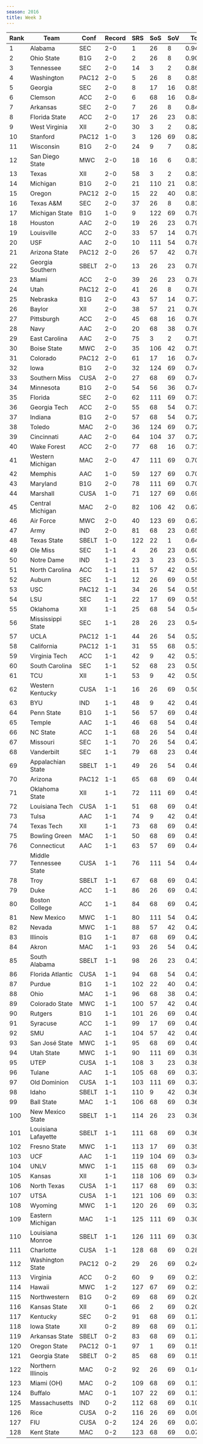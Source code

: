 ```yaml
---
season: 2016
title: Week 3
---
```

<table class="display"><thead><tr><th>Rank</th><th>Team</th><th>Conf</th><th>Record</th><th>SRS</th><th>SoS</th><th>SoV</th><th>Total</th></tr></thead><tbody>
<tr><td>1</td><td>Alabama</td><td>SEC</td><td>2-0</td><td>1</td><td>26</td><td>8</td><td>0.94709</td></tr>
<tr><td>2</td><td>Ohio State</td><td>B1G</td><td>2-0</td><td>2</td><td>26</td><td>8</td><td>0.90984</td></tr>
<tr><td>3</td><td>Tennessee</td><td>SEC</td><td>2-0</td><td>14</td><td>3</td><td>2</td><td>0.86687</td></tr>
<tr><td>4</td><td>Washington</td><td>PAC12</td><td>2-0</td><td>5</td><td>26</td><td>8</td><td>0.85524</td></tr>
<tr><td>5</td><td>Georgia</td><td>SEC</td><td>2-0</td><td>8</td><td>17</td><td>16</td><td>0.85493</td></tr>
<tr><td>6</td><td>Clemson</td><td>ACC</td><td>2-0</td><td>6</td><td>68</td><td>16</td><td>0.84530</td></tr>
<tr><td>7</td><td>Arkansas</td><td>SEC</td><td>2-0</td><td>7</td><td>26</td><td>8</td><td>0.84280</td></tr>
<tr><td>8</td><td>Florida State</td><td>ACC</td><td>2-0</td><td>17</td><td>26</td><td>23</td><td>0.83209</td></tr>
<tr><td>9</td><td>West Virginia</td><td>XII</td><td>2-0</td><td>30</td><td>3</td><td>2</td><td>0.82866</td></tr>
<tr><td>10</td><td>Stanford</td><td>PAC12</td><td>1-0</td><td>3</td><td>126</td><td>69</td><td>0.82648</td></tr>
<tr><td>11</td><td>Wisconsin</td><td>B1G</td><td>2-0</td><td>24</td><td>9</td><td>7</td><td>0.82551</td></tr>
<tr><td>12</td><td>San Diego State</td><td>MWC</td><td>2-0</td><td>18</td><td>16</td><td>6</td><td>0.81611</td></tr>
<tr><td>13</td><td>Texas</td><td>XII</td><td>2-0</td><td>58</td><td>3</td><td>2</td><td>0.81254</td></tr>
<tr><td>14</td><td>Michigan</td><td>B1G</td><td>2-0</td><td>21</td><td>110</td><td>21</td><td>0.81239</td></tr>
<tr><td>15</td><td>Oregon</td><td>PAC12</td><td>2-0</td><td>15</td><td>22</td><td>40</td><td>0.81147</td></tr>
<tr><td>16</td><td>Texas A&M</td><td>SEC</td><td>2-0</td><td>37</td><td>26</td><td>8</td><td>0.81141</td></tr>
<tr><td>17</td><td>Michigan State</td><td>B1G</td><td>1-0</td><td>9</td><td>122</td><td>69</td><td>0.79633</td></tr>
<tr><td>18</td><td>Houston</td><td>AAC</td><td>2-0</td><td>19</td><td>26</td><td>23</td><td>0.79409</td></tr>
<tr><td>19</td><td>Louisville</td><td>ACC</td><td>2-0</td><td>33</td><td>57</td><td>14</td><td>0.79004</td></tr>
<tr><td>20</td><td>USF</td><td>AAC</td><td>2-0</td><td>10</td><td>111</td><td>54</td><td>0.78832</td></tr>
<tr><td>21</td><td>Arizona State</td><td>PAC12</td><td>2-0</td><td>26</td><td>57</td><td>42</td><td>0.78805</td></tr>
<tr><td>22</td><td>Georgia Southern</td><td>SBELT</td><td>2-0</td><td>13</td><td>26</td><td>23</td><td>0.78571</td></tr>
<tr><td>23</td><td>Miami</td><td>ACC</td><td>2-0</td><td>39</td><td>26</td><td>23</td><td>0.78149</td></tr>
<tr><td>24</td><td>Utah</td><td>PAC12</td><td>2-0</td><td>41</td><td>26</td><td>8</td><td>0.78003</td></tr>
<tr><td>25</td><td>Nebraska</td><td>B1G</td><td>2-0</td><td>43</td><td>57</td><td>14</td><td>0.77732</td></tr>
<tr><td>26</td><td>Baylor</td><td>XII</td><td>2-0</td><td>38</td><td>57</td><td>21</td><td>0.76840</td></tr>
<tr><td>27</td><td>Pittsburgh</td><td>ACC</td><td>2-0</td><td>45</td><td>68</td><td>16</td><td>0.76357</td></tr>
<tr><td>28</td><td>Navy</td><td>AAC</td><td>2-0</td><td>20</td><td>68</td><td>38</td><td>0.76003</td></tr>
<tr><td>29</td><td>East Carolina</td><td>AAC</td><td>2-0</td><td>75</td><td>3</td><td>2</td><td>0.75424</td></tr>
<tr><td>30</td><td>Boise State</td><td>MWC</td><td>2-0</td><td>35</td><td>106</td><td>42</td><td>0.75211</td></tr>
<tr><td>31</td><td>Colorado</td><td>PAC12</td><td>2-0</td><td>61</td><td>17</td><td>16</td><td>0.74879</td></tr>
<tr><td>32</td><td>Iowa</td><td>B1G</td><td>2-0</td><td>32</td><td>124</td><td>69</td><td>0.74584</td></tr>
<tr><td>33</td><td>Southern Miss</td><td>CUSA</td><td>2-0</td><td>27</td><td>68</td><td>69</td><td>0.74291</td></tr>
<tr><td>34</td><td>Minnesota</td><td>B1G</td><td>2-0</td><td>54</td><td>56</td><td>36</td><td>0.74147</td></tr>
<tr><td>35</td><td>Florida</td><td>SEC</td><td>2-0</td><td>62</td><td>111</td><td>69</td><td>0.73691</td></tr>
<tr><td>36</td><td>Georgia Tech</td><td>ACC</td><td>2-0</td><td>55</td><td>68</td><td>54</td><td>0.73253</td></tr>
<tr><td>37</td><td>Indiana</td><td>B1G</td><td>2-0</td><td>57</td><td>68</td><td>54</td><td>0.72975</td></tr>
<tr><td>38</td><td>Toledo</td><td>MAC</td><td>2-0</td><td>36</td><td>124</td><td>69</td><td>0.72732</td></tr>
<tr><td>39</td><td>Cincinnati</td><td>AAC</td><td>2-0</td><td>64</td><td>104</td><td>37</td><td>0.72486</td></tr>
<tr><td>40</td><td>Wake Forest</td><td>ACC</td><td>2-0</td><td>77</td><td>68</td><td>16</td><td>0.71784</td></tr>
<tr><td>41</td><td>Western Michigan</td><td>MAC</td><td>2-0</td><td>47</td><td>111</td><td>69</td><td>0.70933</td></tr>
<tr><td>42</td><td>Memphis</td><td>AAC</td><td>1-0</td><td>59</td><td>127</td><td>69</td><td>0.70192</td></tr>
<tr><td>43</td><td>Maryland</td><td>B1G</td><td>2-0</td><td>78</td><td>111</td><td>69</td><td>0.70160</td></tr>
<tr><td>44</td><td>Marshall</td><td>CUSA</td><td>1-0</td><td>71</td><td>127</td><td>69</td><td>0.69317</td></tr>
<tr><td>45</td><td>Central Michigan</td><td>MAC</td><td>2-0</td><td>82</td><td>106</td><td>42</td><td>0.67849</td></tr>
<tr><td>46</td><td>Air Force</td><td>MWC</td><td>2-0</td><td>40</td><td>123</td><td>69</td><td>0.67648</td></tr>
<tr><td>47</td><td>Army</td><td>IND</td><td>2-0</td><td>81</td><td>68</td><td>23</td><td>0.65987</td></tr>
<tr><td>48</td><td>Texas State</td><td>SBELT</td><td>1-0</td><td>122</td><td>22</td><td>1</td><td>0.64050</td></tr>
<tr><td>49</td><td>Ole Miss</td><td>SEC</td><td>1-1</td><td>4</td><td>26</td><td>23</td><td>0.60363</td></tr>
<tr><td>50</td><td>Notre Dame</td><td>IND</td><td>1-1</td><td>23</td><td>3</td><td>23</td><td>0.57663</td></tr>
<tr><td>51</td><td>North Carolina</td><td>ACC</td><td>1-1</td><td>11</td><td>57</td><td>42</td><td>0.55589</td></tr>
<tr><td>52</td><td>Auburn</td><td>SEC</td><td>1-1</td><td>12</td><td>26</td><td>69</td><td>0.55453</td></tr>
<tr><td>53</td><td>USC</td><td>PAC12</td><td>1-1</td><td>34</td><td>26</td><td>54</td><td>0.55299</td></tr>
<tr><td>54</td><td>LSU</td><td>SEC</td><td>1-1</td><td>22</td><td>17</td><td>69</td><td>0.55010</td></tr>
<tr><td>55</td><td>Oklahoma</td><td>XII</td><td>1-1</td><td>25</td><td>68</td><td>54</td><td>0.54583</td></tr>
<tr><td>56</td><td>Mississippi State</td><td>SEC</td><td>1-1</td><td>28</td><td>26</td><td>23</td><td>0.54473</td></tr>
<tr><td>57</td><td>UCLA</td><td>PAC12</td><td>1-1</td><td>44</td><td>26</td><td>54</td><td>0.52225</td></tr>
<tr><td>58</td><td>California</td><td>PAC12</td><td>1-1</td><td>31</td><td>55</td><td>68</td><td>0.51750</td></tr>
<tr><td>59</td><td>Virginia Tech</td><td>ACC</td><td>1-1</td><td>42</td><td>9</td><td>42</td><td>0.51258</td></tr>
<tr><td>60</td><td>South Carolina</td><td>SEC</td><td>1-1</td><td>52</td><td>68</td><td>23</td><td>0.50697</td></tr>
<tr><td>61</td><td>TCU</td><td>XII</td><td>1-1</td><td>53</td><td>9</td><td>42</td><td>0.50275</td></tr>
<tr><td>62</td><td>Western Kentucky</td><td>CUSA</td><td>1-1</td><td>16</td><td>26</td><td>69</td><td>0.50190</td></tr>
<tr><td>63</td><td>BYU</td><td>IND</td><td>1-1</td><td>48</td><td>9</td><td>42</td><td>0.49124</td></tr>
<tr><td>64</td><td>Penn State</td><td>B1G</td><td>1-1</td><td>56</td><td>57</td><td>69</td><td>0.48460</td></tr>
<tr><td>65</td><td>Temple</td><td>AAC</td><td>1-1</td><td>46</td><td>68</td><td>54</td><td>0.48141</td></tr>
<tr><td>66</td><td>NC State</td><td>ACC</td><td>1-1</td><td>68</td><td>26</td><td>54</td><td>0.48050</td></tr>
<tr><td>67</td><td>Missouri</td><td>SEC</td><td>1-1</td><td>70</td><td>26</td><td>54</td><td>0.47810</td></tr>
<tr><td>68</td><td>Vanderbilt</td><td>SEC</td><td>1-1</td><td>79</td><td>68</td><td>23</td><td>0.46883</td></tr>
<tr><td>69</td><td>Appalachian State</td><td>SBELT</td><td>1-1</td><td>49</td><td>26</td><td>54</td><td>0.46549</td></tr>
<tr><td>70</td><td>Arizona</td><td>PAC12</td><td>1-1</td><td>65</td><td>68</td><td>69</td><td>0.46489</td></tr>
<tr><td>71</td><td>Oklahoma State</td><td>XII</td><td>1-1</td><td>72</td><td>111</td><td>69</td><td>0.45846</td></tr>
<tr><td>72</td><td>Louisiana Tech</td><td>CUSA</td><td>1-1</td><td>51</td><td>68</td><td>69</td><td>0.45796</td></tr>
<tr><td>73</td><td>Tulsa</td><td>AAC</td><td>1-1</td><td>74</td><td>9</td><td>42</td><td>0.45437</td></tr>
<tr><td>74</td><td>Texas Tech</td><td>XII</td><td>1-1</td><td>73</td><td>68</td><td>69</td><td>0.45356</td></tr>
<tr><td>75</td><td>Bowling Green</td><td>MAC</td><td>1-1</td><td>50</td><td>68</td><td>69</td><td>0.45281</td></tr>
<tr><td>76</td><td>Connecticut</td><td>AAC</td><td>1-1</td><td>63</td><td>57</td><td>69</td><td>0.44601</td></tr>
<tr><td>77</td><td>Middle Tennessee State</td><td>CUSA</td><td>1-1</td><td>76</td><td>111</td><td>54</td><td>0.44062</td></tr>
<tr><td>78</td><td>Troy</td><td>SBELT</td><td>1-1</td><td>67</td><td>68</td><td>69</td><td>0.43832</td></tr>
<tr><td>79</td><td>Duke</td><td>ACC</td><td>1-1</td><td>86</td><td>26</td><td>69</td><td>0.43071</td></tr>
<tr><td>80</td><td>Boston College</td><td>ACC</td><td>1-1</td><td>84</td><td>68</td><td>69</td><td>0.42971</td></tr>
<tr><td>81</td><td>New Mexico</td><td>MWC</td><td>1-1</td><td>80</td><td>111</td><td>54</td><td>0.42969</td></tr>
<tr><td>82</td><td>Nevada</td><td>MWC</td><td>1-1</td><td>88</td><td>57</td><td>42</td><td>0.42452</td></tr>
<tr><td>83</td><td>Illinois</td><td>B1G</td><td>1-1</td><td>87</td><td>68</td><td>69</td><td>0.42212</td></tr>
<tr><td>84</td><td>Akron</td><td>MAC</td><td>1-1</td><td>93</td><td>26</td><td>54</td><td>0.42189</td></tr>
<tr><td>85</td><td>South Alabama</td><td>SBELT</td><td>1-1</td><td>98</td><td>26</td><td>23</td><td>0.41928</td></tr>
<tr><td>86</td><td>Florida Atlantic</td><td>CUSA</td><td>1-1</td><td>94</td><td>68</td><td>54</td><td>0.41261</td></tr>
<tr><td>87</td><td>Purdue</td><td>B1G</td><td>1-1</td><td>102</td><td>22</td><td>40</td><td>0.41260</td></tr>
<tr><td>88</td><td>Ohio</td><td>MAC</td><td>1-1</td><td>96</td><td>68</td><td>38</td><td>0.41000</td></tr>
<tr><td>89</td><td>Colorado State</td><td>MWC</td><td>1-1</td><td>100</td><td>57</td><td>42</td><td>0.40822</td></tr>
<tr><td>90</td><td>Rutgers</td><td>B1G</td><td>1-1</td><td>101</td><td>26</td><td>69</td><td>0.40582</td></tr>
<tr><td>91</td><td>Syracuse</td><td>ACC</td><td>1-1</td><td>99</td><td>17</td><td>69</td><td>0.40346</td></tr>
<tr><td>92</td><td>SMU</td><td>AAC</td><td>1-1</td><td>104</td><td>57</td><td>42</td><td>0.40161</td></tr>
<tr><td>93</td><td>San José State</td><td>MWC</td><td>1-1</td><td>95</td><td>68</td><td>69</td><td>0.40041</td></tr>
<tr><td>94</td><td>Utah State</td><td>MWC</td><td>1-1</td><td>90</td><td>111</td><td>69</td><td>0.39612</td></tr>
<tr><td>95</td><td>UTEP</td><td>CUSA</td><td>1-1</td><td>108</td><td>3</td><td>23</td><td>0.38947</td></tr>
<tr><td>96</td><td>Tulane</td><td>AAC</td><td>1-1</td><td>105</td><td>68</td><td>69</td><td>0.37157</td></tr>
<tr><td>97</td><td>Old Dominion</td><td>CUSA</td><td>1-1</td><td>103</td><td>111</td><td>69</td><td>0.37111</td></tr>
<tr><td>98</td><td>Idaho</td><td>SBELT</td><td>1-1</td><td>110</td><td>9</td><td>42</td><td>0.36861</td></tr>
<tr><td>99</td><td>Ball State</td><td>MAC</td><td>1-1</td><td>106</td><td>68</td><td>69</td><td>0.36643</td></tr>
<tr><td>100</td><td>New Mexico State</td><td>SBELT</td><td>1-1</td><td>114</td><td>26</td><td>23</td><td>0.36497</td></tr>
<tr><td>101</td><td>Louisiana Lafayette</td><td>SBELT</td><td>1-1</td><td>111</td><td>68</td><td>69</td><td>0.36002</td></tr>
<tr><td>102</td><td>Fresno State</td><td>MWC</td><td>1-1</td><td>113</td><td>17</td><td>69</td><td>0.35330</td></tr>
<tr><td>103</td><td>UCF</td><td>AAC</td><td>1-1</td><td>119</td><td>104</td><td>69</td><td>0.34714</td></tr>
<tr><td>104</td><td>UNLV</td><td>MWC</td><td>1-1</td><td>115</td><td>68</td><td>69</td><td>0.34670</td></tr>
<tr><td>105</td><td>Kansas</td><td>XII</td><td>1-1</td><td>118</td><td>106</td><td>69</td><td>0.34522</td></tr>
<tr><td>106</td><td>North Texas</td><td>CUSA</td><td>1-1</td><td>117</td><td>68</td><td>69</td><td>0.33174</td></tr>
<tr><td>107</td><td>UTSA</td><td>CUSA</td><td>1-1</td><td>121</td><td>106</td><td>69</td><td>0.33166</td></tr>
<tr><td>108</td><td>Wyoming</td><td>MWC</td><td>1-1</td><td>120</td><td>26</td><td>69</td><td>0.32574</td></tr>
<tr><td>109</td><td>Eastern Michigan</td><td>MAC</td><td>1-1</td><td>125</td><td>111</td><td>69</td><td>0.30789</td></tr>
<tr><td>110</td><td>Louisiana Monroe</td><td>SBELT</td><td>1-1</td><td>126</td><td>111</td><td>69</td><td>0.30220</td></tr>
<tr><td>111</td><td>Charlotte</td><td>CUSA</td><td>1-1</td><td>128</td><td>68</td><td>69</td><td>0.28048</td></tr>
<tr><td>112</td><td>Washington State</td><td>PAC12</td><td>0-2</td><td>29</td><td>26</td><td>69</td><td>0.24930</td></tr>
<tr><td>113</td><td>Virginia</td><td>ACC</td><td>0-2</td><td>60</td><td>9</td><td>69</td><td>0.21940</td></tr>
<tr><td>114</td><td>Hawaii</td><td>MWC</td><td>1-2</td><td>127</td><td>67</td><td>69</td><td>0.21880</td></tr>
<tr><td>115</td><td>Northwestern</td><td>B1G</td><td>0-2</td><td>69</td><td>68</td><td>69</td><td>0.20950</td></tr>
<tr><td>116</td><td>Kansas State</td><td>XII</td><td>0-1</td><td>66</td><td>2</td><td>69</td><td>0.20215</td></tr>
<tr><td>117</td><td>Kentucky</td><td>SEC</td><td>0-2</td><td>91</td><td>68</td><td>69</td><td>0.17724</td></tr>
<tr><td>118</td><td>Iowa State</td><td>XII</td><td>0-2</td><td>89</td><td>68</td><td>69</td><td>0.17377</td></tr>
<tr><td>119</td><td>Arkansas State</td><td>SBELT</td><td>0-2</td><td>83</td><td>68</td><td>69</td><td>0.17316</td></tr>
<tr><td>120</td><td>Oregon State</td><td>PAC12</td><td>0-1</td><td>97</td><td>1</td><td>69</td><td>0.15666</td></tr>
<tr><td>121</td><td>Georgia State</td><td>SBELT</td><td>0-2</td><td>85</td><td>68</td><td>69</td><td>0.15569</td></tr>
<tr><td>122</td><td>Northern Illinois</td><td>MAC</td><td>0-2</td><td>92</td><td>26</td><td>69</td><td>0.14957</td></tr>
<tr><td>123</td><td>Miami (OH)</td><td>MAC</td><td>0-2</td><td>109</td><td>68</td><td>69</td><td>0.11823</td></tr>
<tr><td>124</td><td>Buffalo</td><td>MAC</td><td>0-1</td><td>107</td><td>22</td><td>69</td><td>0.11264</td></tr>
<tr><td>125</td><td>Massachusetts</td><td>IND</td><td>0-2</td><td>112</td><td>68</td><td>69</td><td>0.10446</td></tr>
<tr><td>126</td><td>Rice</td><td>CUSA</td><td>0-2</td><td>116</td><td>26</td><td>69</td><td>0.09495</td></tr>
<tr><td>127</td><td>FIU</td><td>CUSA</td><td>0-2</td><td>124</td><td>26</td><td>69</td><td>0.07333</td></tr>
<tr><td>128</td><td>Kent State</td><td>MAC</td><td>0-2</td><td>123</td><td>68</td><td>69</td><td>0.07190</td></tr>
</tbody></table>

